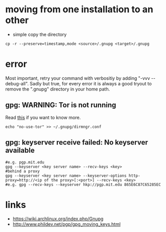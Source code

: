 # moving from one installation to an other

* simple copy the directory

```
cp -r --preserve=timestamp,mode <source>/.gnupg <target>/.gnupg
```

# error

Most important, retry your command with verbositiy by adding "-vvv --debug-all".
Sadly but true, for every error it is always a good tryout to remove the ".gnupg" directory in your home path.

## gpg: WARNING: Tor is not running

Read [this](https://dev.gnupg.org/T4465) if you want to know more.

```
echo "no-use-tor" >> ~/.gnupg/dirmngr.conf
```

## gpg: keyserver receive failed: No keyserver available

```
#e.g. pgp.mit.edu
gpg --keyserver <key server name> --recv-keys <key>
#behind a proxy
gpg --keyserver <key server name> --keyserver-options http-proxy=http://<ip of the proxy>[:<port>] --recv-keys <key>
#e.g. gpg --recv-keys --keyserver hkp://pgp.mit.edu 865E6C87C65285EC
```

# links

* https://wiki.archlinux.org/index.php/Gnupg
* http://www.phildev.net/pgp/gpg_moving_keys.html
